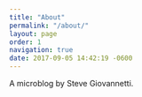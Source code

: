 ```yaml
---
title: "About"
permalink: "/about/"
layout: page
order: 1
navigation: true
date: 2017-09-05 14:42:19 -0600
---
```

A microblog by Steve Giovannetti.
